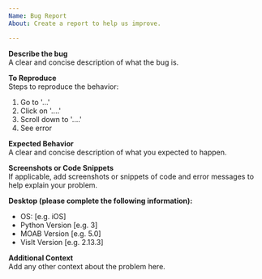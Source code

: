 ```yaml
---
Name: Bug Report
About: Create a report to help us improve.

---
```


**Describe the bug**<br/>
A clear and concise description of what the bug is.

**To Reproduce**<br/>
Steps to reproduce the behavior:
1. Go to '...'
2. Click on '....'
3. Scroll down to '....'
4. See error

**Expected Behavior**<br/>
A clear and concise description of what you expected to happen.

**Screenshots or Code Snippets**<br/>
If applicable, add screenshots or snippets of code and error messages to help explain your problem.

**Desktop (please complete the following information):**<br/>
 - OS: [e.g. iOS]
 - Python Version [e.g. 3]
 - MOAB Version [e.g. 5.0]
 - VisIt Version [e.g. 2.13.3]

**Additional Context**<br/>
Add any other context about the problem here.
